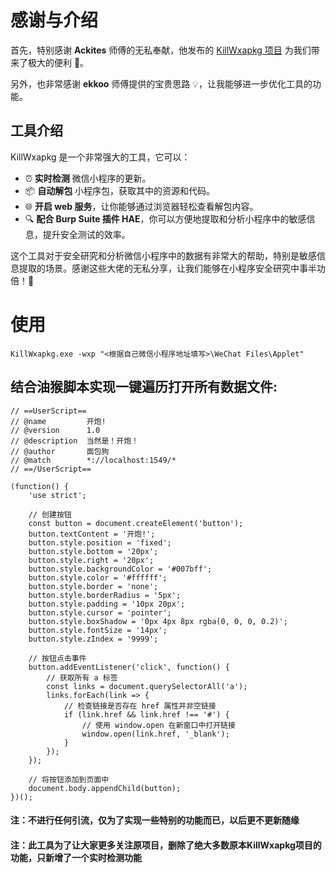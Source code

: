 # 感谢与介绍

首先，特别感谢 **Ackites** 师傅的无私奉献，他发布的 [KillWxapkg 项目](https://github.com/Ackites/KillWxapkg) 为我们带来了极大的便利 🎉。

另外，也非常感谢 **ekkoo** 师傅提供的宝贵思路 💡，让我能够进一步优化工具的功能。

## 工具介绍

KillWxapkg 是一个非常强大的工具，它可以：

- ⏰ **实时检测** 微信小程序的更新。
- 📦 **自动解包** 小程序包，获取其中的资源和代码。
- 🌐 **开启 web 服务**，让你能够通过浏览器轻松查看解包内容。
- 🔍 **配合 Burp Suite 插件 HAE**，你可以方便地提取和分析小程序中的敏感信息，提升安全测试的效率。

这个工具对于安全研究和分析微信小程序中的数据有非常大的帮助，特别是敏感信息提取的场景。感谢这些大佬的无私分享，让我们能够在小程序安全研究中事半功倍！🚀

# 使用
```
KillWxapkg.exe -wxp "<根据自己微信小程序地址填写>\WeChat Files\Applet"
```

## 结合油猴脚本实现一键遍历打开所有数据文件:
```
// ==UserScript==
// @name         开炮!
// @version      1.0
// @description  当然是！开炮！
// @author       面包狗
// @match        *://localhost:1549/*
// ==/UserScript==

(function() {
    'use strict';

    // 创建按钮
    const button = document.createElement('button');
    button.textContent = '开炮!';
    button.style.position = 'fixed';
    button.style.bottom = '20px';
    button.style.right = '20px';
    button.style.backgroundColor = '#007bff';
    button.style.color = '#ffffff';
    button.style.border = 'none';
    button.style.borderRadius = '5px';
    button.style.padding = '10px 20px';
    button.style.cursor = 'pointer';
    button.style.boxShadow = '0px 4px 8px rgba(0, 0, 0, 0.2)';
    button.style.fontSize = '14px';
    button.style.zIndex = '9999';

    // 按钮点击事件
    button.addEventListener('click', function() {
        // 获取所有 a 标签
        const links = document.querySelectorAll('a');
        links.forEach(link => {
            // 检查链接是否存在 href 属性并非空链接
            if (link.href && link.href !== '#') {
                // 使用 window.open 在新窗口中打开链接
                window.open(link.href, '_blank');
            }
        });
    });

    // 将按钮添加到页面中
    document.body.appendChild(button);
})();

```

#### 注：不进行任何引流，仅为了实现一些特别的功能而已，以后更不更新随缘
#### 注：此工具为了让大家更多关注原项目，删除了绝大多数原本KillWxapkg项目的功能，只新增了一个实时检测功能
